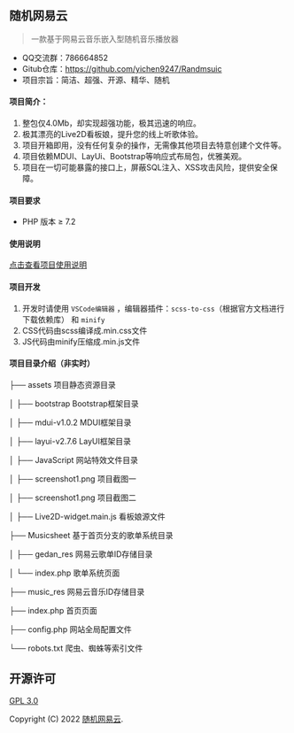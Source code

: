 ## 随机网易云

> 一款基于网易云音乐嵌入型随机音乐播放器

- QQ交流群：786664852
- Gitub仓库：https://github.com/yichen9247/Randmsuic
- 项目宗旨：简洁、超强、开源、精华、随机

#### 项目简介：

1. 整包仅4.0Mb，却实现超强功能，极其迅速的响应。
2. 极其漂亮的Live2D看板娘，提升您的线上听歌体验。
3. 项目开箱即用，没有任何复杂的操作，无需像其他项目去特意创建个文件等。
4. 项目依赖MDUI、LayUi、Bootstrap等响应式布局包，优雅美观。
5. 项目在一切可能暴露的接口上，屏蔽SQL注入、XSS攻击风险，提供安全保障。

#### 项目要求

* PHP 版本 &ge; 7.2

#### 使用说明

[点击查看项目使用说明](https://yunair.cn/?p=44)

#### 项目开发

1. 开发时请使用 `VSCode编辑器` ，编辑器插件：`scss-to-css`（根据官方文档进行下载依赖库） 和 `minify`
2. CSS代码由scss编译成.min.css文件
3. JS代码由minify压缩成.min.js文件

#### 项目目录介绍（非实时）

├── assets 项目静态资源目录

│      ├── bootstrap Bootstrap框架目录

│      ├── mdui-v1.0.2 MDUI框架目录

│      ├── layui-v2.7.6 LayUI框架目录

│      ├── JavaScript 网站特效文件目录

│      ├── screenshot1.png 项目截图一

│      ├── screenshot1.png 项目截图二

│      ├── Live2D-widget.main.js 看板娘源文件

├── Musicsheet 基于首页分支的歌单系统目录

│      ├── gedan_res 网易云歌单ID存储目录

│      └── index.php 歌单系统页面

├── music_res 网易云音乐ID存储目录

├── index.php 首页页面

├── config.php 网站全局配置文件

└── robots.txt 爬虫、蜘蛛等索引文件

##  开源许可
[GPL 3.0](https://opensource.org/licenses/GPL-3.0)

Copyright (C) 2022  [随机网易云](https:/lmusic.yunair.cn/).